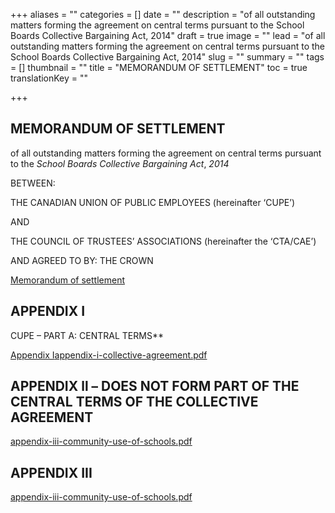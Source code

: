 +++
aliases = ""
categories = []
date = ""
description = "of all outstanding matters forming the agreement on central terms pursuant to the School Boards Collective Bargaining Act, 2014"
draft = true
image = ""
lead = "of all outstanding matters forming the agreement on central terms pursuant to the School Boards Collective Bargaining Act, 2014"
slug = ""
summary = ""
tags = []
thumbnail = ""
title = "MEMORANDUM OF SETTLEMENT"
toc = true
translationKey = ""

+++
## **MEMORANDUM OF SETTLEMENT**

of all outstanding matters forming the agreement on central terms pursuant to the _School Boards Collective Bargaining Act_, _2014_

BETWEEN:

THE CANADIAN UNION OF PUBLIC EMPLOYEES (hereinafter ‘CUPE’)

AND

THE COUNCIL OF TRUSTEES’ ASSOCIATIONS (hereinafter the ‘CTA/CAE’)

AND AGREED TO BY: THE CROWN

[Memorandum of settlement](/img/cupe-mos-11_20_2022_-17h15.pdf)

## APPENDIX I

CUPE – PART A: CENTRAL TERMS**

[Appendix I]()[appendix-i-collective-agreement.pdf](/img/appendix-i-collective-agreement_17h-15.pdf "appendix-i-collective-agreement_17h-15.pdf")

## **APPENDIX ll – DOES NOT FORM PART OF THE CENTRAL TERMS OF THE COLLECTIVE AGREEMENT**

[appendix-iii-community-use-of-schools.pdf](/img/appendix-iii-community-use-of-schools.pdf "appendix-iii-community-use-of-schools.pdf")

## **APPENDIX III**

[appendix-iii-community-use-of-schools.pdf](/img/appendix-iii-community-use-of-schools.pdf "appendix-iii-community-use-of-schools.pdf")